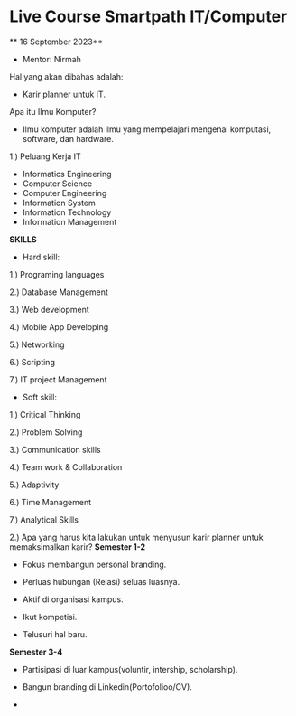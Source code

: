 # Live Course Smartpath IT/Computer

** 16 September 2023**
* Mentor: Nirmah

Hal yang akan dibahas adalah: 
* Karir planner untuk IT.

Apa itu Ilmu Komputer?
* Ilmu komputer adalah ilmu yang mempelajari mengenai komputasi, software, dan hardware.

1.) Peluang Kerja IT

* Informatics Engineering
* Computer Science
* Computer Engineering
* Information System
* Information Technology
* Information Management

**SKILLS**
* Hard skill:

1.) Programing languages
  
2.) Database Management

3.) Web development

4.) Mobile App Developing

5.) Networking

6.) Scripting

7.) IT project Management

* Soft skill:

1.) Critical Thinking

2.) Problem Solving

3.) Communication skills

4.) Team work & Collaboration

5.) Adaptivity

6.) Time Management

7.) Analytical Skills            
  
    

          


2.) Apa yang harus kita lakukan untuk menyusun karir planner untuk memaksimalkan karir?
**Semester 1-2**

* Fokus membangun personal branding.

* Perluas hubungan (Relasi) seluas luasnya.

* Aktif di organisasi kampus.

* Ikut kompetisi.

* Telusuri hal baru.

**Semester  3-4**

* Partisipasi di luar kampus(voluntir, intership, scholarship).

* Bangun branding di Linkedin(Portofolioo/CV).

*  

